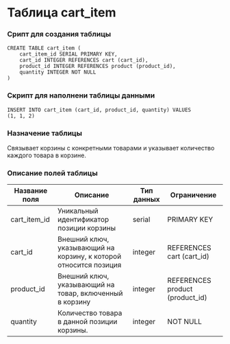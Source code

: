 # Таблица cart_item

### Срипт для создания таблицы

```
CREATE TABLE cart_item (
    cart_item_id SERIAL PRIMARY KEY,
    cart_id INTEGER REFERENCES cart (cart_id),
    product_id INTEGER REFERENCES product (product_id),
    quantity INTEGER NOT NULL
)
```
### Скрипт для наполнени таблицы данными

```
INSERT INTO cart_item (cart_id, product_id, quantity) VALUES
(1, 1, 2)
```

### Назначение таблицы

Связывает корзины с конкретными товарами и указывает количество каждого товара в корзине.

### Описание полей таблицы

|Название поля|Описание|Тип данных|Ограничение|
|-|-|-|-|
|cart_item_id|Уникальный идентификатор позиции корзины|serial|PRIMARY KEY|
|cart_id|Внешний ключ, указывающий на корзину, к которой относится позиция|integer|REFERENCES cart (cart_id)|
|product_id|Внешний ключ, указывающий на товар, включенный в корзину|integer|REFERENCES product (product_id)|
|quantity|Количество товара в данной позиции корзины.|integer|NOT NULL|
